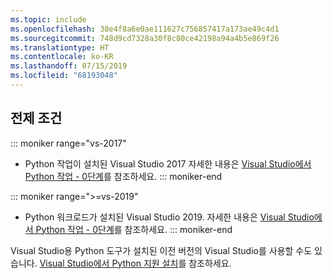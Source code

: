 ```yaml
---
ms.topic: include
ms.openlocfilehash: 38e4f8a6e0ae111627c756857417a173ae49c4d1
ms.sourcegitcommit: 748d9cd7328a30f8c80ce42198a94a4b5e869f26
ms.translationtype: HT
ms.contentlocale: ko-KR
ms.lasthandoff: 07/15/2019
ms.locfileid: "68193048"
---
```

## <a name="prerequisites"></a>전제 조건

::: moniker range="vs-2017"
- Python 작업이 설치된 Visual Studio 2017 자세한 내용은 [Visual Studio에서 Python 작업 - 0단계](../tutorial-working-with-python-in-visual-studio-step-00-installation.md)를 참조하세요.
::: moniker-end

::: moniker range=">=vs-2019"
- Python 워크로드가 설치된 Visual Studio 2019. 자세한 내용은 [Visual Studio에서 Python 작업 - 0단계](../tutorial-working-with-python-in-visual-studio-step-00-installation.md)를 참조하세요.
::: moniker-end

Visual Studio용 Python 도구가 설치된 이전 버전의 Visual Studio를 사용할 수도 있습니다. [Visual Studio에서 Python 지원 설치](../installing-python-support-in-visual-studio.md)를 참조하세요.
